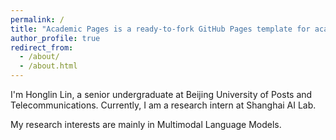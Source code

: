 ```yaml
---
permalink: /
title: "Academic Pages is a ready-to-fork GitHub Pages template for academic personal websites"
author_profile: true
redirect_from: 
  - /about/
  - /about.html
---
```


I'm Honglin Lin, a senior undergraduate at Beijing University of Posts and Telecommunications. Currently, I am a research intern at Shanghai AI Lab.

My research interests are mainly in Multimodal Language Models.
